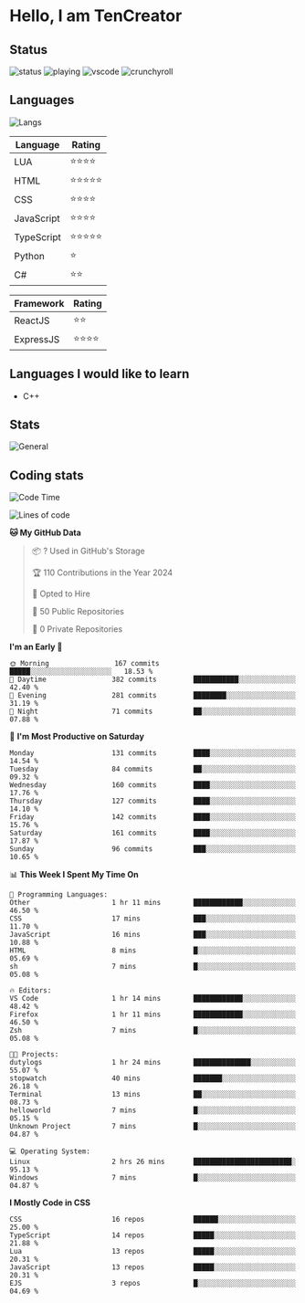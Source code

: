 # Hello, I am TenCreator

## Status
![status](https://api.statusbadges.me/badge/status/518334475038359555?simple=true&style=for-the-badge)
![playing](https://api.statusbadges.me/badge/playing/518334475038359555?style=for-the-badge)
![vscode](https://api.statusbadges.me/badge/vscode/518334475038359555?style=for-the-badge)
![crunchyroll](https://api.statusbadges.me/badge/crunchyroll/518334475038359555?style=for-the-badge)

## Languages
![Langs](https://github-readme-stats.vercel.app/api/top-langs/?username=tencreator&layout=compact&theme=radical)


|Language|Rating|
|--------|------|
|LUA|⭐️⭐️⭐️⭐️|
|HTML|⭐️⭐️⭐️⭐️⭐️|
|CSS|⭐️⭐️⭐️⭐️|
|JavaScript|⭐️⭐️⭐️⭐️|
|TypeScript|⭐️⭐️⭐️⭐️⭐️|
|Python|⭐️|
|C#|⭐️⭐️ |

|Framework|Rating|
|--------|------|
|ReactJS|⭐️⭐️|
|ExpressJS|⭐️⭐️⭐️⭐️|

## Languages I would like to learn
- C++

## Stats
![General](https://github-readme-stats.vercel.app/api?username=tencreator&show_icons=true&theme=radical)

## Coding stats
<!--START_SECTION:waka-->
![Code Time](http://img.shields.io/badge/Code%20Time-163%20hrs%2030%20mins-blue)

![Lines of code](https://img.shields.io/badge/From%20Hello%20World%20I%27ve%20Written-481.5%20thousand%20lines%20of%20code-blue)

**🐱 My GitHub Data** 

> 📦 ? Used in GitHub's Storage 
 > 
> 🏆 110 Contributions in the Year 2024
 > 
> 💼 Opted to Hire
 > 
> 📜 50 Public Repositories 
 > 
> 🔑 0 Private Repositories 
 > 
**I'm an Early 🐤** 

```text
🌞 Morning                167 commits         █████░░░░░░░░░░░░░░░░░░░░   18.53 % 
🌆 Daytime                382 commits         ███████████░░░░░░░░░░░░░░   42.40 % 
🌃 Evening                281 commits         ████████░░░░░░░░░░░░░░░░░   31.19 % 
🌙 Night                  71 commits          ██░░░░░░░░░░░░░░░░░░░░░░░   07.88 % 
```
📅 **I'm Most Productive on Saturday** 

```text
Monday                   131 commits         ████░░░░░░░░░░░░░░░░░░░░░   14.54 % 
Tuesday                  84 commits          ██░░░░░░░░░░░░░░░░░░░░░░░   09.32 % 
Wednesday                160 commits         ████░░░░░░░░░░░░░░░░░░░░░   17.76 % 
Thursday                 127 commits         ████░░░░░░░░░░░░░░░░░░░░░   14.10 % 
Friday                   142 commits         ████░░░░░░░░░░░░░░░░░░░░░   15.76 % 
Saturday                 161 commits         ████░░░░░░░░░░░░░░░░░░░░░   17.87 % 
Sunday                   96 commits          ███░░░░░░░░░░░░░░░░░░░░░░   10.65 % 
```


📊 **This Week I Spent My Time On** 

```text
💬 Programming Languages: 
Other                    1 hr 11 mins        ████████████░░░░░░░░░░░░░   46.50 % 
CSS                      17 mins             ███░░░░░░░░░░░░░░░░░░░░░░   11.70 % 
JavaScript               16 mins             ███░░░░░░░░░░░░░░░░░░░░░░   10.88 % 
HTML                     8 mins              █░░░░░░░░░░░░░░░░░░░░░░░░   05.69 % 
sh                       7 mins              █░░░░░░░░░░░░░░░░░░░░░░░░   05.08 % 

🔥 Editors: 
VS Code                  1 hr 14 mins        ████████████░░░░░░░░░░░░░   48.42 % 
Firefox                  1 hr 11 mins        ████████████░░░░░░░░░░░░░   46.50 % 
Zsh                      7 mins              █░░░░░░░░░░░░░░░░░░░░░░░░   05.08 % 

🐱‍💻 Projects: 
dutylogs                 1 hr 24 mins        ██████████████░░░░░░░░░░░   55.07 % 
stopwatch                40 mins             ███████░░░░░░░░░░░░░░░░░░   26.18 % 
Terminal                 13 mins             ██░░░░░░░░░░░░░░░░░░░░░░░   08.73 % 
helloworld               7 mins              █░░░░░░░░░░░░░░░░░░░░░░░░   05.15 % 
Unknown Project          7 mins              █░░░░░░░░░░░░░░░░░░░░░░░░   04.87 % 

💻 Operating System: 
Linux                    2 hrs 26 mins       ████████████████████████░   95.13 % 
Windows                  7 mins              █░░░░░░░░░░░░░░░░░░░░░░░░   04.87 % 
```

**I Mostly Code in CSS** 

```text
CSS                      16 repos            ██████░░░░░░░░░░░░░░░░░░░   25.00 % 
TypeScript               14 repos            █████░░░░░░░░░░░░░░░░░░░░   21.88 % 
Lua                      13 repos            █████░░░░░░░░░░░░░░░░░░░░   20.31 % 
JavaScript               13 repos            █████░░░░░░░░░░░░░░░░░░░░   20.31 % 
EJS                      3 repos             █░░░░░░░░░░░░░░░░░░░░░░░░   04.69 % 
```




<!--END_SECTION:waka-->

